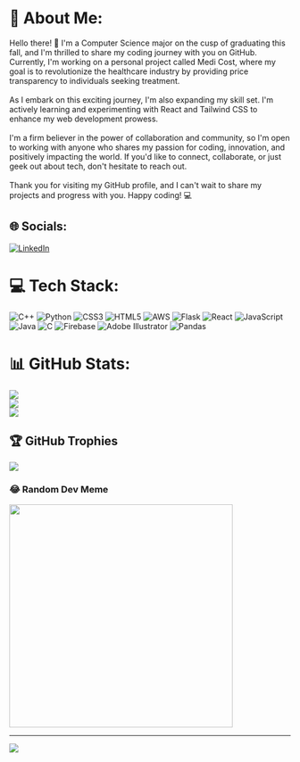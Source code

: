 # 💫 About Me:
Hello there! 👋 I'm a Computer Science major on the cusp of graduating this fall, and I'm thrilled to share my coding journey with you on GitHub. Currently, I'm working on a personal project called Medi Cost, where my goal is to revolutionize the healthcare industry by providing price transparency to individuals seeking treatment.<br><br>As I embark on this exciting journey, I'm also expanding my skill set. I'm actively learning and experimenting with React and Tailwind CSS to enhance my web development prowess.<br><br>I'm a firm believer in the power of collaboration and community, so I'm open to working with anyone who shares my passion for coding, innovation, and positively impacting the world. If you'd like to connect, collaborate, or just geek out about tech, don't hesitate to reach out.<br><br>Thank you for visiting my GitHub profile, and I can't wait to share my projects and progress with you. Happy coding! 💻


## 🌐 Socials:
[![LinkedIn](https://img.shields.io/badge/LinkedIn-%230077B5.svg?logo=linkedin&logoColor=white)](https://linkedin.com/in/https://www.linkedin.com/in/sebtan/) 

# 💻 Tech Stack:
![C++](https://img.shields.io/badge/c++-%2300599C.svg?style=for-the-badge&logo=c%2B%2B&logoColor=white) ![Python](https://img.shields.io/badge/python-3670A0?style=for-the-badge&logo=python&logoColor=ffdd54) ![CSS3](https://img.shields.io/badge/css3-%231572B6.svg?style=for-the-badge&logo=css3&logoColor=white) ![HTML5](https://img.shields.io/badge/html5-%23E34F26.svg?style=for-the-badge&logo=html5&logoColor=white) ![AWS](https://img.shields.io/badge/AWS-%23FF9900.svg?style=for-the-badge&logo=amazon-aws&logoColor=white) ![Flask](https://img.shields.io/badge/flask-%23000.svg?style=for-the-badge&logo=flask&logoColor=white) ![React](https://img.shields.io/badge/react-%2320232a.svg?style=for-the-badge&logo=react&logoColor=%2361DAFB) ![JavaScript](https://img.shields.io/badge/javascript-%23323330.svg?style=for-the-badge&logo=javascript&logoColor=%23F7DF1E) ![Java](https://img.shields.io/badge/java-%23ED8B00.svg?style=for-the-badge&logo=java&logoColor=white) ![C](https://img.shields.io/badge/c-%2300599C.svg?style=for-the-badge&logo=c&logoColor=white) ![Firebase](https://img.shields.io/badge/firebase-%23039BE5.svg?style=for-the-badge&logo=firebase) ![Adobe Illustrator](https://img.shields.io/badge/adobeillustrator-%23FF9A00.svg?style=for-the-badge&logo=adobeillustrator&logoColor=white) ![Pandas](https://img.shields.io/badge/pandas-%23150458.svg?style=for-the-badge&logo=pandas&logoColor=white)
# 📊 GitHub Stats:
![](https://github-readme-stats.vercel.app/api?username=SebTangent&theme=dark&hide_border=false&include_all_commits=false&count_private=false)<br/>
![](https://github-readme-streak-stats.herokuapp.com/?user=SebTangent&theme=dark&hide_border=false)<br/>
![](https://github-readme-stats.vercel.app/api/top-langs/?username=SebTangent&theme=dark&hide_border=false&include_all_commits=false&count_private=false&layout=compact)

## 🏆 GitHub Trophies
![](https://github-profile-trophy.vercel.app/?username=SebTangent&theme=radical&no-frame=false&no-bg=true&margin-w=4)

### 😂 Random Dev Meme
<img src='https://randommeme-five.vercel.app/' style="height: 400px;"/>

---
[![](https://visitcount.itsvg.in/api?id=SebTangent&icon=0&color=0)](https://visitcount.itsvg.in)

<!-- Proudly created with GPRM ( https://gprm.itsvg.in ) -->
